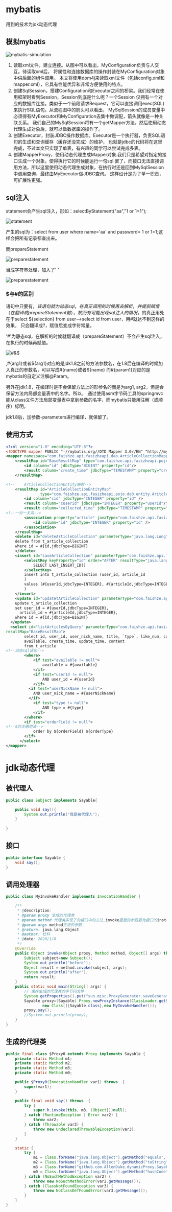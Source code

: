 # mybatis
用到的技术为jdk动态代理
## 模拟mybatis
![mybatis-simulation](../images/mybatis-simulation.png)

1. 读取xml文件，建立连接。从图中可以看出，MyConfiguration负责与人交互。待读取xml后，
将属性和连接数据库的操作封装在MyConfiguration对象中供后面的组件调用。
本文将使用dom4j来读取xml文件（包括config.xml和mapper.xml），它具有性能优异和非常方便使用的特点。
2. 创建SqlSession，搭建Configuration和Executor之间的桥梁。我们经常在使用框架时看到Session，Session到底是什么呢？一个Session
仅拥有一个对应的数据库连接。类似于一个前段请求Request，它可以直接调用exec(SQL)来执行SQL语句。从流程图中的箭头可以看出，
MySqlSession的成员变量中必须得有MyExecutor和MyConfiguration去集中做调配，箭头就像是一种关联关系。
我们自己的MySqlSession将有一个getMapper方法，然后使用动态代理生成对象后，就可以做数据库的操作了。
3. 创建Executor，封装JDBC操作数据库。Executor是一个执行器，负责SQL语句的生成和查询缓存（缓存还没完成）的维护，
也就是jdbc的代码将在这里完成，不过本文只实现了单表，有兴趣的同学可以尝试完成多表。
4. 创建MapperProxy，使用动态代理生成Mapper对象.我们只是希望对指定的接口生成一个对象，使得执行它的时候能运行一句sql
罢了，而接口无法直接调用方法，所以这里使用动态代理生成对象，在执行时还是回到MySqlSession中调用查询，最终由MyExecutor做JDBC查询。
这样设计是为了单一职责，可扩展性更强。
## sql注入
statement会产生sql注入，形如：selectByStatement("aa","1 or 1=1");

![statement](../images/statement.png)

产生的sql为：select from user where name='aa' and password= 1 or 1=1;这样会把所有记录都查出来。

而prepareStatement

![preparestatement](../images/preparestatement.png)

当成字符串处理，加入了' '

![preparestatement](../images/preparestatementsql.png)
### $与#的区别
语句中只要有$，该语句就为动态sql，在真正调用的时候再去解析，并提前赋值（在翻译成prepareStatement前），
故而有可能出现sql注入的情况，$的真正用处在于select ${selection} from user——>select id from user，用#就达不到这样的效果，
只会翻译成?，赋值后变成字符常量。

'#'为静态sql，在解析的时候就翻译成（prepareStatement）不会产生sql注入，在执行的时候再赋值。

![#&$](../images/sql-inject.png)

,#{arg1}或者${arg1}对应的是jdk1.8之前的方法参数名，在1.8后在编译的时候加入真正的参数名，可以写成#{name}或者${name}
而#{param1}对应的是mybatis的自定义注解@Param。

另外在jdk1.8，在编译时是不会保留方法上的形参名的而是为arg1, arg2，但是会保留方法内局部变量表中的名字。所以，
通过使用asm字节码工具的springmvc能从class文件方法局部变量表中拿到参数的名字，而mybatis只能用注解（或顺序）标明。

jdk1.8后，加参数-parameters进行编译，就保留了。
## 使用方式
```xml
<?xml version="1.0" encoding="UTF-8"?>
<!DOCTYPE mapper PUBLIC "-//mybatis.org//DTD Mapper 3.0//EN" "http://mybatis.org/dtd/mybatis-3-mapper.dtd">
<mapper namespace="com.faishze.api.fasizheapi.dao.ArticleCollectionMapper">
    <resultMap id="BaseResultMap" type="com.faishze.api.fasizheapi.pojo.do0.ArticleCollection">
        <id column="id" jdbcType="BIGINT" property="id"/>
        <result column="create_time" jdbcType="TIMESTAMP" property="createTime"/>
    </resultMap>

<!--    ArticleCollectionEntity映射-->
    <resultMap id="ArticleCollectionEntityMap"
               type="com.faishze.api.fasizheapi.pojo.do0.entity.AritcleCollectionEntity">
        <id column="cid" jdbcType="INTEGER" property="id" />
        <result column="cuserid" jdbcType="INTEGER" property="userId"/>
        <result column="collected_time" jdbcType="TIMESTAMP" property="collectedTime" />
<!--一对一关系-->
        <association property="article" javaType="com.faishze.api.fasizheapi.pojo.do0.Article">
            <id column="id" jdbcType="INTEGER" property="id" />
        </association>
    </resultMap>
    <delete id="deleteArticleCollection" parameterType="java.lang.Long">
    delete from t_article_collection
    where id = #{id,jdbcType=BIGINT}
    </delete>
    <insert id="saveArticleCollection" parameterType="com.faishze.api.fasizheapi.pojo.do0.ArticleCollection">
        <selectKey keyProperty="id" order="AFTER" resultType="java.lang.Long">
            SELECT LAST_INSERT_ID()
        </selectKey>
        insert into t_article_collection (user_id, article_id
        )
        values (#{userId,jdbcType=INTEGER}, #{articleId,jdbcType=INTEGER}
        )
    </insert>
    <update id="updatetArticleCollection" parameterType="com.faishze.api.fasizheapi.pojo.do0.ArticleCollection">
    update t_article_collection
    set user_id = #{userId,jdbcType=INTEGER},
      article_id = #{articleId,jdbcType=INTEGER},
    where id = #{id,jdbcType=BIGINT}
  </update>
  <select id="listArticlesByQuery" parameterType="com.faishze.api.fasizheapi.query.ArticleQuery" 
resultMap="BaseResultMap">
        select id, user_id, user_nick_name, title, `type`, like_num, collection_num, view_num, comment_num,
        available, create_time, update_time, content
        from t_article
<!--动态sql语句-->
        <where>
            <if test="available != null">
                available = #{available}
            </if>
            <if test="userId != null">
                AND user_id = #{userId}
            </if>
          <if test="userNickName != null">
            AND user_nick_name = #{userNickName}
          </if>
            <if test="type != null">
                AND type = #{type}
            </if>
        </where>
        <if test="orderField != null">
<!--$的正确用法-->
            order by ${orderField} ${orderType}
        </if>
      </select>
</mapper>
```
# jdk动态代理
## 被代理人
```java
public class Subject implements Sayable{

    public void say(){
        System.out.println("我是被代理人");
    }
    
}
``` 
## 接口
```java
public interface Sayable {
    void say();
}
```
## 调用处理器
```java
public class MyInvokeHandler implements InvocationHandler {

    /**
     * @description:
     * @param proxy 生成的代理类
     * @param method 代理类实现了的接口中的方法,invoke里面的参数要为接口的instance
     * @param args method方法的参数
     * @return: java.lang.Object
     * @author: 杜科
     * @date: 2020/1/8
     */
    @Override
    public Object invoke(Object proxy, Method method, Object[] args) throws Throwable {
        Subject subject=new Subject();
        System.out.println("before");
        Object result = method.invoke(subject, args);
        System.out.println("after");
        return result;
    }
    public static void main(String[] args) {
        // 保存生成的代理类的字节码文件
        System.getProperties().put("sun.misc.ProxyGenerator.saveGeneratedFiles", "true");
        Sayable proxy=(Sayable) Proxy.newProxyInstance(ClassLoader.getSystemClassLoader(),
                new Class[]{Sayable.class},new MyInvokeHandler());
        proxy.say();
        //System.out.println(proxy);
    }
}
```
## 生成的代理类
```java
public final class $Proxy0 extends Proxy implements Sayable {
    private static Method m1;
    private static Method m2;
    private static Method m3;
    private static Method m0;

    public $Proxy0(InvocationHandler var1) throws  {
        super(var1);
    }

    public final void say() throws  {
        try {
            super.h.invoke(this, m3, (Object[])null);
        } catch (RuntimeException | Error var2) {
            throw var2;
        } catch (Throwable var3) {
            throw new UndeclaredThrowableException(var3);
        }
    }

    static {
        try {
            m1 = Class.forName("java.lang.Object").getMethod("equals", Class.forName("java.lang.Object"));
            m2 = Class.forName("java.lang.Object").getMethod("toString");
            m3 = Class.forName("github.com.AllenDuke.dynamicProxy.Sayable").getMethod("say");
            m0 = Class.forName("java.lang.Object").getMethod("hashCode");
        } catch (NoSuchMethodException var2) {
            throw new NoSuchMethodError(var2.getMessage());
        } catch (ClassNotFoundException var3) {
            throw new NoClassDefFoundError(var3.getMessage());
        }
    }
}
```
